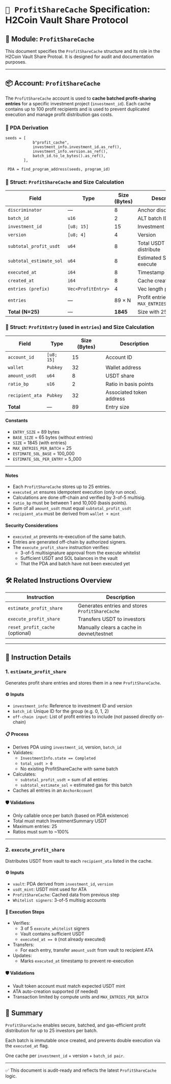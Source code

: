 # `📜 ProfitShareCache` Specification: H2Coin Vault Share Protocol

## 📘 Module: `ProfitShareCache`

This document specifies the `ProfitShareCache` structure and its role in the H2Coin Vault Share Protoal. It is designed for audit and documentation purposes.

---

## 📦 Account: `ProfitShareCache`

The `ProfitShareCache` account is used to **cache batched profit-sharing entries** for a specific investment project (`investment_id`). Each cache contains up to 100 profit recipients and is used to prevent duplicated execution and manage profit distribution gas costs.

### 🧮 PDA Derivation

```
seeds = [
            b"profit_cache", 
            investment_info.investment_id.as_ref(),
            investment_info.version.as_ref(),
            batch_id.to_le_bytes().as_ref(),
        ],
        
 PDA = find_program_address(seeds, program_id)
```

### 🧮 Struct: `ProfitShareCache` and Size Calculation

| Field | Type | Size (Bytes) | Description |
| --- | --- | --- | --- |
| `discriminator` | — | 8 | Anchor discriminator |
| `batch_id` | `u16` | 2 | ALT batch ID |
| `investment_id` | `[u8; 15]` | 15 | Investment reference |
| `version` | `[u8; 4]` | 4 | Version |
| `subtotal_profit_usdt` | `u64` | 8 | Total USDT to distribute |
| `subtotal_estimate_sol` | `u64` | 8 | Estimated SOL to execute |
| `executed_at` | `i64` | 8 | Timestamp if executed |
| `created_at` | `i64` | 8 | Cache creation time |
| `entries (prefix)` | `Vec<ProfitEntry>` | 4 | Vec length prefix |
| `entries` | — | 89 × N | Profit entries (N ≤ `MAX_ENTRIES_PER_BATCH`) |
| **Total (N=25)** | — | **1845** | Size with 25 entries |

### 🧮 Struct: `ProfitEntry` (used in `entries`) and Size Calculation

| Field | Type | Size (Bytes) | Description |
| --- | --- | --- | --- |
| `account_id` | `[u8; 15]` | 15 | Account ID |
| `wallet` | `Pubkey` | 32 | Wallet address |
| `amount_usdt` | `u64` | 8 | USDT share |
| `ratio_bp` | `u16` | 2 | Ratio in basis points |
| `recipient_ata` | `Pubkey` | 32 | Associated token address |
| **Total** | — | 89 | Entry size |

#### Constants

*   `ENTRY_SIZE` = 89 bytes
*   `BASE_SIZE` = 65 bytes (without entries)
*   `SIZE` = 1845 (with entries)
*   `MAX_ENTRIES_PER_BATCH` = 25
*   `ESTIMATE_SOL_BASE` = 100\_000
*   `ESTIMATE_SOL_PER_ENTRY` = 5\_000

---

#### Notes

*   Each `ProfitShareCache` stores up to 25 entries.
*   `executed_at` ensures idempotent execution (only run once).
*   Calculations are done off-chain and verified by 3-of-5 multisig.
*   `ratio_bp` must be between 1 and 10,000 (basis points).
*   Sum of all `amount_usdt` must equal `subtotal_profit_usdt`
*   `recipient_ata` must be derived from `wallet + mint`

#### Security Considerations

*   `executed_at` prevents re-execution of the same batch.
*   Entries are generated off-chain by authorized signers.
*   The `execute_profit_share` instruction verifies:
    *   3-of-5 multisignature approval from the execute whitelist
    *   Sufficient USDT and SOL balances in the vault
    *   That the PDA and batch have not been executed yet

## 🛠 Related Instructions Overview

| Instruction | Description |
| --- | --- |
| `estimate_profit_share` | Generates entries and stores `ProfitShareCache` |
| `execute_profit_share` | Transfers USDT to investors |
| `reset_profit_cache` (optional) | Manually clears a cache in devnet/testnet |

---

## 🧪 Instruction Details

### 1\. `estimate_profit_share`

Generates profit share entries and stores them in a new `ProfitShareCache`.

#### ⚙️ Inputs

*   `investment_info`: Reference to investment ID and version
*   `batch_id`: Unique ID for the group (e.g. 0, 1, 2)
*   `off-chain input`: List of profit entries to include (not passed directly on-chain)

#### 📋 Process

*   Derives PDA using `investment_id`, version, `batch_id`
*   Validates:
    *   `InvestmentInfo.state == Completed`
    *   `total_usdt > 0`
    *   No existing ProfitShareCache with same batch
*   Calculates:
    *   `subtotal_profit_usdt` = sum of all entries
    *   `subtotal_estimate_sol` = estimated gas for this batch
*   Caches all entries in an `AnchorAccount`

#### 🛡 Validations

*   Only callable once per batch (based on PDA existence)
*   Total must match InvestmentSummary USDT
*   Maximum entries: 25
*   Ratios must sum to ~100%

---

### 2\. `execute_profit_share`

Distributes USDT from vault to each `recipient_ata` listed in the cache.

#### ⚙️ Inputs

*   `vault`: PDA derived from `investment_id`, `version`
*   `usdt_mint`: USDT mint used for ATA
*   `ProfitShareCache`: Cached data from previous step
*   `Whitelist signers`: 3-of-5 multisig accounts

#### 🧾 Execution Steps

*   Verifies:
    *   3 of 5 `execute_whitelist` signers
    *   Vault contains sufficient USDT
    *   `executed_at == 0` (not already executed)
*   Transfers:
    *   For each entry, transfer `amount_usdt` from vault to recipient ATA
*   Updates:
    *   Marks `executed_at` timestamp to prevent re-execution

#### 🛡 Validations

*   Vault token account must match expected USDT mint
*   ATA auto-creation supported (if needed)
*   Transaction limited by compute units and `MAX_ENTRIES_PER_BATCH`

## 📌 Summary

`ProfitShareCache` enables secure, batched, and gas-efficient profit distribution for up to 25 investors per batch.

Each batch is immutable once created, and prevents double execution via the `executed_at` flag.

One cache per `investment_id` + version + `batch_id pair`.

---

✅ This document is audit-ready and reflects the latest `ProfitShareCache` logic.